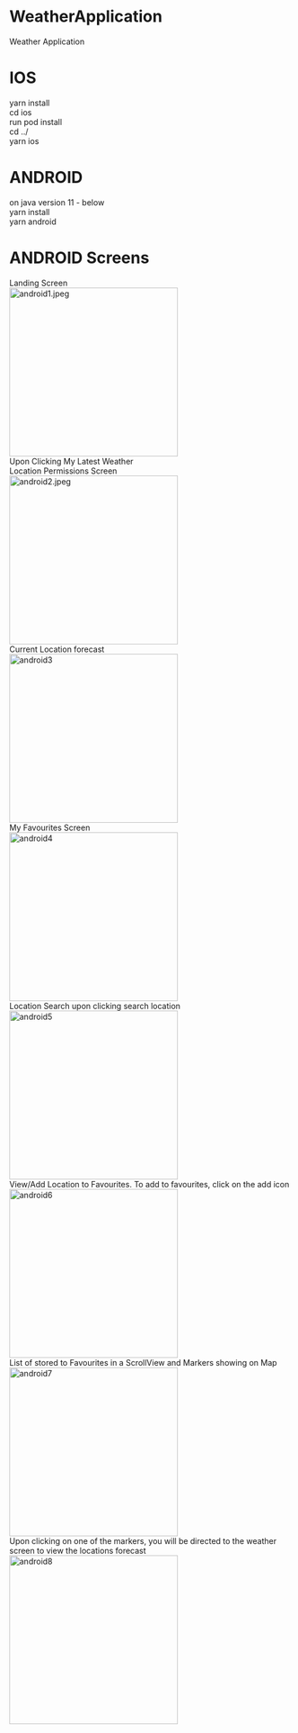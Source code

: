# WeatherApplication
Weather Application

# IOS
yarn install </br>
cd ios </br>
run pod install  </br>
cd ../ </br>
yarn ios


# ANDROID
on java version  11 - below </br>
yarn install </br>
yarn android

# ANDROID Screens

Landing Screen</br>
<img src="android1.jpeg" alt="android1.jpeg" width="300"/></br>
Upon Clicking My Latest Weather</br>
Location Permissions Screen</br>
<img src="android2.jpeg" alt="android2.jpeg" width="300"/></br>
Current Location forecast</br>
<img src="android3.jpeg" alt="android3" width="300"/></br>
My Favourites Screen</br>
<img src="android4.jpeg" alt="android4" width="300"/></br>
Location Search upon clicking search location </br>
<img src="android5.jpeg" alt="android5" width="300"/></br>
View/Add Location to Favourites. To add to favourites, click on the add icon </br>
<img src="android6.jpeg" alt="android6" width="300"/></br>
List of stored to Favourites in a ScrollView and Markers showing on Map </br>
<img src="android7.jpeg" alt="android7" width="300"/></br>
Upon clicking on one of the markers, you will be directed to the weather screen to view the locations forecast </br>
<img src="android8.jpeg" alt="android8" width="300"/></br>




